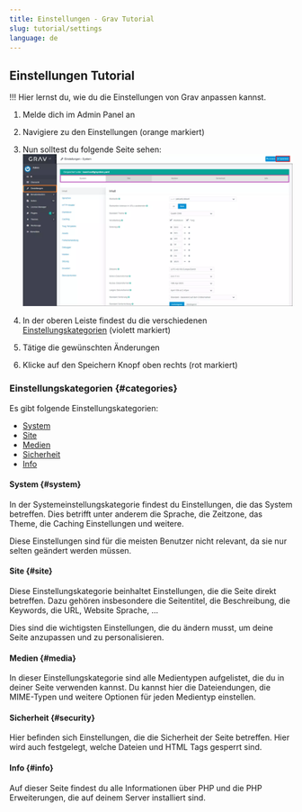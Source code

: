 ```yaml
---
title: Einstellungen - Grav Tutorial
slug: tutorial/settings
language: de
---
```


## Einstellungen Tutorial

!!! Hier lernst du, wie du die Einstellungen von Grav anpassen kannst.

1. Melde dich im Admin Panel an
2. Navigiere zu den Einstellungen (orange markiert)
3. Nun solltest du folgende Seite sehen:
![Screenshot Einstellungen](settings.webp)

4. In der oberen Leiste findest du die verschiedenen [Einstellungskategorien](#categories) (violett markiert)
5. Tätige die gewünschten Änderungen
6. Klicke auf den Speichern Knopf oben rechts (rot markiert)

### Einstellungskategorien {#categories}

Es gibt folgende Einstellungskategorien:

- [System](#system)
- [Site](#site)
- [Medien](#media)
- [Sicherheit](#security)
- [Info](#info)

#### System {#system}

In der Systemeinstellungskategorie findest du Einstellungen, die das System betreffen. Dies betrifft unter anderem die Sprache, die Zeitzone, das Theme, die Caching Einstellungen und weitere.

Diese Einstellungen sind für die meisten Benutzer nicht relevant, da sie nur selten geändert werden müssen.

#### Site {#site}

Diese Einstellungskategorie beinhaltet Einstellungen, die die Seite direkt betreffen. Dazu gehören insbesondere die Seitentitel, die Beschreibung, die Keywords, die URL, Website Sprache, ...

Dies sind die wichtigsten Einstellungen, die du ändern musst, um deine Seite anzupassen und zu personalisieren.

#### Medien {#media}

In dieser Einstellungskategorie sind alle Medientypen aufgelistet, die du in deiner Seite verwenden kannst. Du kannst hier die Dateiendungen, die MIME-Typen und weitere Optionen für jeden Medientyp einstellen.

#### Sicherheit {#security}

Hier befinden sich Einstellungen, die die Sicherheit der Seite betreffen. Hier wird auch festgelegt, welche Dateien und HTML Tags gesperrt sind.

#### Info {#info}

Auf dieser Seite findest du alle Informationen über PHP und die PHP Erweiterungen, die auf deinem Server installiert sind.
